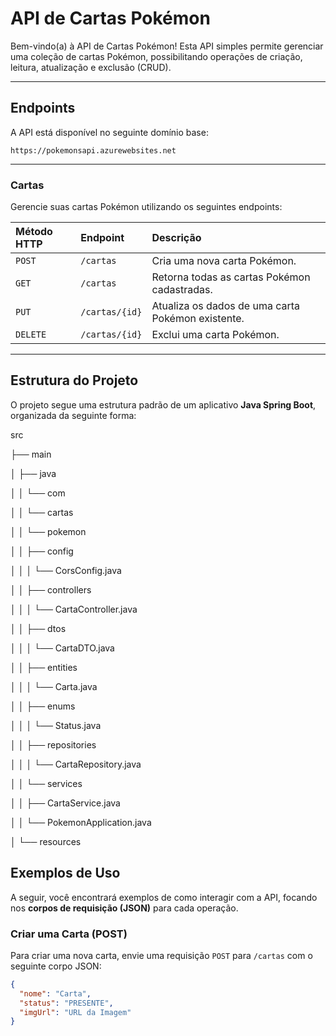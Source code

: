 # API de Cartas Pokémon

Bem-vindo(a) à API de Cartas Pokémon! Esta API simples permite gerenciar uma coleção de cartas Pokémon, possibilitando operações de criação, leitura, atualização e exclusão (CRUD).

---

## Endpoints

A API está disponível no seguinte domínio base:

`https://pokemonsapi.azurewebsites.net`

---

### Cartas

Gerencie suas cartas Pokémon utilizando os seguintes endpoints:

| Método HTTP | Endpoint                        | Descrição                                         |
| :---------- | :------------------------------ | :------------------------------------------------ |
| `POST`      | `/cartas`                       | Cria uma nova carta Pokémon.                      |
| `GET`       | `/cartas`                       | Retorna todas as cartas Pokémon cadastradas.      |
| `PUT`       | `/cartas/{id}`                  | Atualiza os dados de uma carta Pokémon existente. |
| `DELETE`    | `/cartas/{id}`                  | Exclui uma carta Pokémon.                         |

---

## Estrutura do Projeto

O projeto segue uma estrutura padrão de um aplicativo **Java Spring Boot**, organizada da seguinte forma:

src
<p></p>
├── main
<p></p>
│   ├── java
<p></p>
│   │   └── com
<p></p>
│   │       └── cartas
<p></p>
│   │           └── pokemon
<p></p>
│   │               ├── config
<p></p>
│   │               │   └── CorsConfig.java
<p></p>
│   │               ├── controllers
<p></p>
│   │               │   └── CartaController.java
<p></p>
│   │               ├── dtos
<p></p>
│   │               │   └── CartaDTO.java
<p></p>
│   │               ├── entities
<p></p>
│   │               │   └── Carta.java
<p></p>
│   │               ├── enums
<p></p>
│   │               │   └── Status.java
<p></p>
│   │               ├── repositories
<p></p>
│   │               │   └── CartaRepository.java
<p></p>
│   │               └── services
<p></p>
│   │                   ├── CartaService.java
<p></p>
│   │                   └── PokemonApplication.java
<p></p>
│   └── resources


## Exemplos de Uso

A seguir, você encontrará exemplos de como interagir com a API, focando nos **corpos de requisição (JSON)** para cada operação.

### Criar uma Carta (POST)

Para criar uma nova carta, envie uma requisição `POST` para `/cartas` com o seguinte corpo JSON:

```json
{
  "nome": "Carta",
  "status": "PRESENTE",
  "imgUrl": "URL da Imagem"
}
